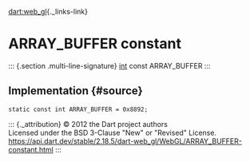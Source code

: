 [dart:web\_gl](../../dart-web_gl/dart-web_gl-library){._links-link}

ARRAY\_BUFFER constant
======================

::: {.section .multi-line-signature}
[int](../../dart-core/int-class) const ARRAY\_BUFFER
:::

Implementation {#source}
--------------

``` {.language-dart data-language="dart"}
static const int ARRAY_BUFFER = 0x8892;
```

::: {._attribution}
© 2012 the Dart project authors\
Licensed under the BSD 3-Clause \"New\" or \"Revised\" License.\
<https://api.dart.dev/stable/2.18.5/dart-web_gl/WebGL/ARRAY_BUFFER-constant.html>
:::
